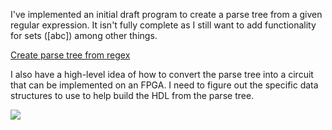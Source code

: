 I've implemented an initial draft program to create a parse tree from a given regular expression.  It isn't fully complete as I still want to add functionality for sets ([abc]) among other things.

[Create parse tree from regex](https://github.com/bmeridet/regex_pt)

I also have a high-level idea of how to convert the parse tree into a circuit that can be implemented on an FPGA.  I need to figure out the specific data structures to use to help build the HDL from the parse tree.

<img src="https://bmeridet.github.io/images/method_hl.png">
